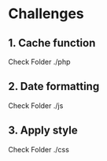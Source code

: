 # Challenges

## 1. Cache function
Check Folder ./php

## 2. Date formatting
Check Folder ./js

## 3. Apply style
Check Folder ./css

